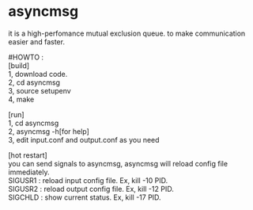 # asyncmsg
it is a high-perfomance mutual exclusion queue. to make communication easier and faster.  

  
#HOWTO :  
[build]  
1, download code.  
2, cd asyncmsg  
3, source setupenv  
4, make  
  
[run]  
1, cd asyncmsg  
2, asyncmsg -h[for help]  
3, edit input.conf and output.conf as you need  
  
[hot restart]  
you can send signals to asyncmsg, asyncmsg will reload config file immediately.  
SIGUSR1 : reload input config file. Ex, kill -10 PID.  
SIGUSR2 : reload output config file. Ex, kill -12 PID.  
SIGCHLD : show current status. Ex, kill -17 PID.  
